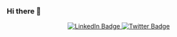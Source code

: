 ### Hi there 👋

<div id="badges" style="text-align: center;">
  <a href="https://www.linkedin.com/in/andreasfritzler/">
    <img src="https://img.shields.io/badge/LinkedIn-blue?style=for-the-badge&logo=linkedin&logoColor=white" alt="LinkedIn Badge"/>
  </a>
  <a href="https://twitter.com/afritzler">
    <img src="https://img.shields.io/badge/Twitter-blue?style=for-the-badge&logo=twitter&logoColor=white" alt="Twitter Badge"/>
  </a>
  <br/>
  <img src="https://komarev.com/ghpvc/?username=afritzler&style=flat-square&color=blue" alt=""/>
</div>
